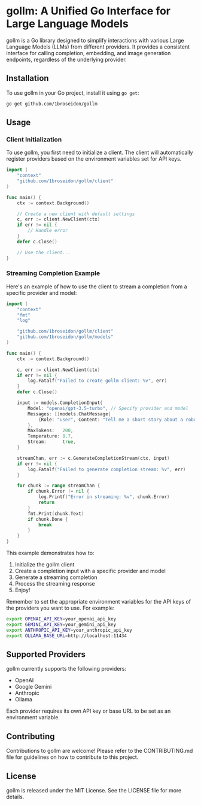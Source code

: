 # gollm: A Unified Go Interface for Large Language Models

gollm is a Go library designed to simplify interactions with various Large Language Models (LLMs) from different providers. It provides a consistent interface for calling completion, embedding, and image generation endpoints, regardless of the underlying provider.

## Installation

To use gollm in your Go project, install it using `go get`:

```bash
go get github.com/1broseidon/gollm
```

## Usage

### Client Initialization

To use gollm, you first need to initialize a client. The client will automatically register providers based on the environment variables set for API keys.

```go
import (
    "context"
    "github.com/1broseidon/gollm/client"
)

func main() {
    ctx := context.Background()

    // Create a new client with default settings
    c, err := client.NewClient(ctx)
    if err != nil {
        // Handle error
    }
    defer c.Close()

    // Use the client...
}
```

### Streaming Completion Example

Here's an example of how to use the client to stream a completion from a specific provider and model:

```go
import (
    "context"
    "fmt"
    "log"

    "github.com/1broseidon/gollm/client"
    "github.com/1broseidon/gollm/models"
)

func main() {
    ctx := context.Background()

    c, err := client.NewClient(ctx)
    if err != nil {
        log.Fatalf("Failed to create gollm client: %v", err)
    }
    defer c.Close()

    input := models.CompletionInput{
        Model: "openai/gpt-3.5-turbo", // Specify provider and model
        Messages: []models.ChatMessage{
            {Role: "user", Content: "Tell me a short story about a robot and a human."},
        },
        MaxTokens:   200,
        Temperature: 0.7,
        Stream:      true,
    }

    streamChan, err := c.GenerateCompletionStream(ctx, input)
    if err != nil {
        log.Fatalf("Failed to generate completion stream: %v", err)
    }

    for chunk := range streamChan {
        if chunk.Error != nil {
            log.Printf("Error in streaming: %v", chunk.Error)
            return
        }
        fmt.Print(chunk.Text)
        if chunk.Done {
            break
        }
    }
}
```

This example demonstrates how to:

1. Initialize the gollm client
2. Create a completion input with a specific provider and model
3. Generate a streaming completion
4. Process the streaming response
5. Enjoy!

Remember to set the appropriate environment variables for the API keys of the providers you want to use. For example:

```bash
export OPENAI_API_KEY=your_openai_api_key
export GEMINI_API_KEY=your_gemini_api_key
export ANTHROPIC_API_KEY=your_anthropic_api_key
export OLLAMA_BASE_URL=http://localhost:11434
```

## Supported Providers

gollm currently supports the following providers:

- OpenAI
- Google Gemini
- Anthropic
- Ollama

Each provider requires its own API key or base URL to be set as an environment variable.

## Contributing

Contributions to gollm are welcome! Please refer to the CONTRIBUTING.md file for guidelines on how to contribute to this project.

## License

gollm is released under the MIT License. See the LICENSE file for more details.
